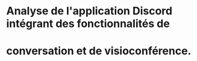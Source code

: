 # Analyse de l'application Discord intégrant des fonctionnalités de
# conversation et de visioconférence.

